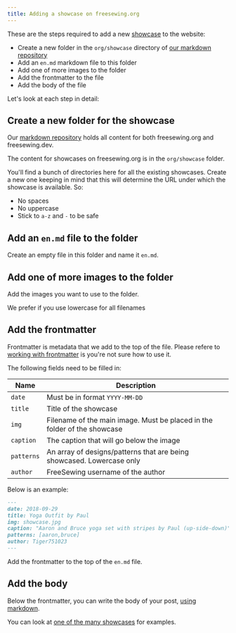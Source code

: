 ```yaml
---
title: Adding a showcase on freesewing.org
---
```


These are the steps required to add a new [showcase](https://freesewing.org/showcase/) to the website:

 - Create a new folder in the `org/showcase` directory of [our markdown repository](https://github.com/freesewing/markdown/) 
 - Add an `en.md` markdown file to this folder
 - Add one of more images to the folder
 - Add the frontmatter to the file
 - Add the body of the file

Let's look at each step in detail:

## Create a new folder for the showcase


Our [markdown repository](https://github.com/freesewing/markdown/) holds all content
for both freesewing.org and freesewing.dev.

The content for showcases on freesewing.org is in the `org/showcase` folder.

You'll find a bunch of directories here for all the existing showcases. 
Create a new one keeping in mind that this will determine the URL under which the showcase
is available. So:

 - No spaces
 - No uppercase
 - Stick to `a-z` and `-` to be safe

## Add an `en.md` file to the folder

Create an empty file in this folder and name it `en.md`.

## Add one of more images to the folder

Add the images you want to use to the folder.

<Note>We prefer if you use lowercase for all filenames</Note>

## Add the frontmatter

Frontmatter is metadata that we add to the top of the file. 
Please refere to [working with frontmatter](/editors/frontmatter) is you're not sure how to use it.

The following fields need to be filled in:

| Name | Description |
| ---- | ----------- |
| `date` | Must be in format `YYYY-MM-DD`  |
| `title` | Title of the showcase |
| `img` | Filename of the main image. Must be placed in the folder of the showcase |
| `caption` | The caption that will go below the image |
| `patterns` | An array of designs/patterns that are being showcased. Lowercase only |
| `author` | FreeSewing username of the author |

Below is an example:

```md
---
date: 2018-09-29
title: Yoga Outfit by Paul
img: showcase.jpg
caption: "Aaron and Bruce yoga set with stripes by Paul (up-side-down)"
patterns: [aaron,bruce]
author: Tiger751023
---
```

Add the frontmatter to the top of the `en.md` file.

## Add the body

Below the frontmatter, you can write the body of your post, [using markdown](/guides/markdown/).


<Tip>

You can look at [one of the many showcases](https://github.com/freesewing/markdown/tree/develop/org/showcase) for examples.

</Tip>
